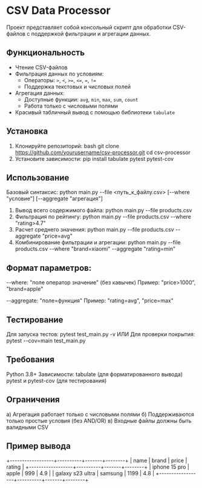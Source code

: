 # CSV Data Processor

Проект представляет собой консольный скрипт для обработки CSV-файлов с поддержкой фильтрации и агрегации данных.

## Функциональность

- Чтение CSV-файлов
- Фильтрация данных по условиям:
  - Операторы: `>`, `<`, `>=`, `<=`, `=`, `!=`
  - Поддержка текстовых и числовых полей
- Агрегация данных:
  - Доступные функции: `avg`, `min`, `max`, `sum`, `count`
  - Работа только с числовыми полями
- Красивый табличный вывод с помощью библиотеки `tabulate`

## Установка

1. Клонируйте репозиторий:
  bash git clone
  https://github.com/yourusername/csv-processor.git
  cd csv-processor
2. Установите зависимости:
   pip install tabulate pytest pytest-cov

## Использование

Базовый синтаксис:
  python main.py --file <путь_к_файлу.csv> [--where "условие"] [--aggregate "агрегация"]
1. Вывод всего содержимого файла:
   python main.py --file products.csv
2. Фильтрация по рейтингу:
   python main.py --file products.csv --where "rating>4.7"
3. Расчет среднего значения:
   python main.py --file products.csv --aggregate "price=avg"
4. Комбинирование фильтрации и агрегации:
   python main.py --file products.csv --where "brand=xiaomi" --aggregate "rating=min"

## Формат параметров:

--where: "поле оператор значение" (без кавычек)
Пример: "price>1000", "brand=apple"

--aggregate: "поле=функция"
Пример: "rating=avg", "price=max"

## Тестирование

Для запуска тестов:
  pytest test_main.py -v
ИЛИ
Для проверки покрытия:
  pytest --cov=main test_main.py

## Требования

Python 3.8+
Зависимости: tabulate (для форматированного вывода)
             pytest и pytest-cov (для тестирования)

## Ограничения
  a) Агрегация работает только с числовыми полями
  б) Поддерживаются только простые условия (без AND/OR)
  в) Входные файлы должны быть валидными CSV

## Пример вывода

+------------------+----------+-------+--------+
| name             | brand    | price | rating |
+------------------+----------+-------+--------+
| iphone 15 pro    | apple    | 999   | 4.9    |
| galaxy s23 ultra | samsung  | 1199  | 4.8    |
+------------------+----------+-------+--------+
